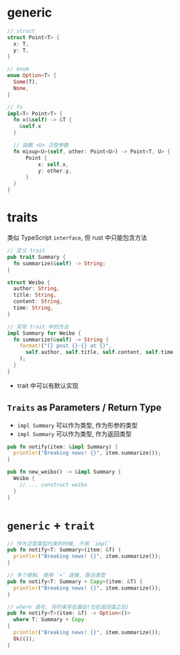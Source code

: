 # generic

```rust
// struct
struct Point<T> {
  x: T,
  y: T,
}

// enum
enum Option<T> {
  Some(T),
  None,
}

// fn
impl<T> Point<T> {
  fn x(&self) -> &T {
    &self.x
  }

  // 函数 <U> 泛型参数
  fn mixup<U>(self, other: Point<U>) -> Point<T, U> {
      Point {
          x: self.x,
          y: other.y,
      }
  }
}
```

# traits

类似 TypeScript `interface`, 但 rust 中只能包含方法

```rust
// 定义 trait
pub trait Summary {
  fn summarize(&self) -> String;
}

struct Weibo {
  author: String,
  title: String,
  content: String,
  time: String,
}

// 实现 trait 中的方法
impl Summary for Weibo {
  fn summarize(&self) -> String {
    format!("{} post {}-{} at {}",
      self.author, self.title, self.content, self.time
    );
  }
}
```

- trait 中可以有默认实现

## `Traits` as Parameters / Return Type

- `impl Summary` 可以作为类型, 作为形参的类型
- `impl Summary` 可以作为类型, 作为返回类型

```rust
pub fn notify(item: &impl Summary) {
  println!("Breaking news! {}", item.summarize());
}

pub fn new_weibo() -> &impl Summary {
  Weibo {
    // ... construct weibo
  }
}
```

# `generic` + `trait`

```rust
// 作为泛型类型约束的时候, 不用 `impl`
pub fn notify<T: Summary>(item: &T) {
  println!("Breaking news! {}", item.summarize());
}

// 多个限制, 使用 `+` 连接, 联合类型
pub fn notify<T: Summary + Copy>(item: &T) {
  println!("Breaking news! {}", item.summarize());
}

// where 语句, 将约束写在最后(也在返回值之后)
pub fn notify<T>(item: &T) -> Option<()>
  where T: Summary + Copy
{
  println!("Breaking news! {}", item.summarize());
  Ok(());
}
```
